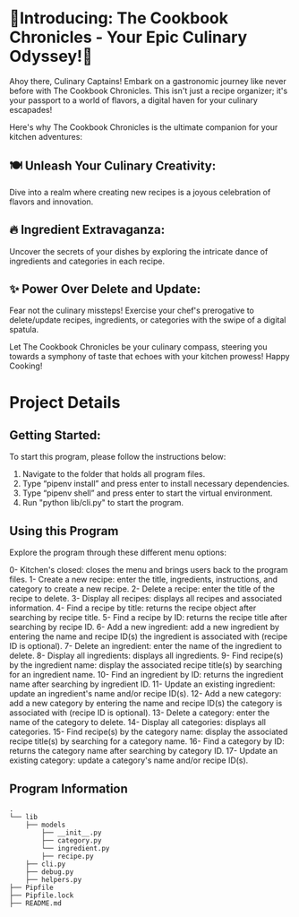 <h1><b>🌟Introducing: The Cookbook Chronicles - Your Epic Culinary Odyssey!🌟</b></h1>

Ahoy there, Culinary Captains! Embark on a gastronomic journey like never before with The Cookbook Chronicles. This isn't just a recipe organizer; it's your passport to a world of flavors, a digital haven for your culinary escapades!

Here's why The Cookbook Chronicles is the ultimate companion for your kitchen adventures:

<h2><b>🍽️ Unleash Your Culinary Creativity:</b></h2>

Dive into a realm where creating new recipes is a joyous celebration of flavors and innovation.

<h2><b>🔥 Ingredient Extravaganza:</b></h2>

Uncover the secrets of your dishes by exploring the intricate dance of ingredients and categories in each recipe.

<h2><b>✨ Power Over Delete and Update:</b></h2>

Fear not the culinary missteps! Exercise your chef's prerogative to delete/update recipes, ingredients, or categories with the swipe of a digital spatula.

Let The Cookbook Chronicles be your culinary compass, steering you towards a symphony of taste that echoes with your kitchen prowess! Happy Cooking!

<h1>Project Details</h1>

<h2>Getting Started:</h2>

To start this program, please follow the instructions below:

1. Navigate to the folder that holds all program files.
2. Type “pipenv install” and press enter to install necessary dependencies.
3. Type “pipenv shell” and press enter to start the virtual environment.
4. Run "python lib/cli.py" to start the program.

<h2>Using this Program</h2>

Explore the program through these different menu options:

0- Kitchen's closed: closes the menu and brings users back to the program files.
1- Create a new recipe: enter the title, ingredients, instructions, and category to create a new recipe.
2- Delete a recipe: enter the title of the recipe to delete.
3- Display all recipes: displays all recipes and associated information.
4- Find a recipe by title: returns the recipe object after searching by recipe title.
5- Find a recipe by ID: returns the recipe title after searching by recipe ID.
6- Add a new ingredient: add a new ingredient by entering the name and recipe ID(s) the ingredient is associated with (recipe ID is optional).
7- Delete an ingredient: enter the name of the ingredient to delete.
8- Display all ingredients: displays all ingredients.
9- Find recipe(s) by the ingredient name: display the associated recipe title(s) by searching for an ingredient name.
10- Find an ingredient by ID: returns the ingredient name after searching by ingredient ID.
11- Update an existing ingredient: update an ingredient's name and/or recipe ID(s).
12- Add a new category: add a new category by entering the name and recipe ID(s) the category is associated with (recipe ID is optional).
13- Delete a category: enter the name of the category to delete.
14- Display all categories: displays all categories.
15- Find recipe(s) by the category name: display the associated recipe title(s) by searching for a category name.
16- Find a category by ID: returns the category name after searching by category ID.
17- Update an existing category: update a category's name and/or recipe ID(s).

<h2>Program Information</h2>

```console
.
└── lib
    ├── models
        ├── __init__.py
        ├── category.py
        └── ingredient.py
        ├── recipe.py
    ├── cli.py
    ├── debug.py
    ├── helpers.py
├── Pipfile
├── Pipfile.lock
├── README.md
```
